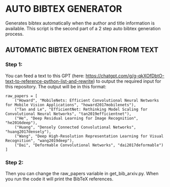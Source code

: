 # AUTO BIBTEX GENERATOR
Generates bibtex automatically when the author and title information is available. This script is the second part of a 2 step auto bibtex generation process. 

## AUTOMATIC BIBTEX GENERATION FROM TEXT

### Step 1:
You can feed a text to this GPT (here: https://chatgpt.com/g/g-qkXOfDbtO-text-to-reference-python-list-and-rewrite) to output the required input for this repository. The output will be in this format:

    raw_papers = [
        ("Howard", "MobileNets: Efficient Convolutional Neural Networks for Mobile Vision Applications", "howard2017mobilenets"),
        ("Tan and Le", "EfficientNet: Rethinking Model Scaling for Convolutional Neural Networks", "tan2019efficientnet"),
        ("He", "Deep Residual Learning for Image Recognition", "he2016deep"),
        ("Huang", "Densely Connected Convolutional Networks", "huang2017densely"),
        ("Wang", "Deep High-Resolution Representation Learning for Visual Recognition", "wang2019deep"),
        ("Dai", "Deformable Convolutional Networks", "dai2017deformable")
    ]

### Step 2:
Then you can change the raw_papers variable in get_bib_arxiv.py. When you run the code it will print the BibTeX references.
